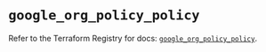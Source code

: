# `google_org_policy_policy`

Refer to the Terraform Registry for docs: [`google_org_policy_policy`](https://registry.terraform.io/providers/hashicorp/google/6.31.0/docs/resources/org_policy_policy).
